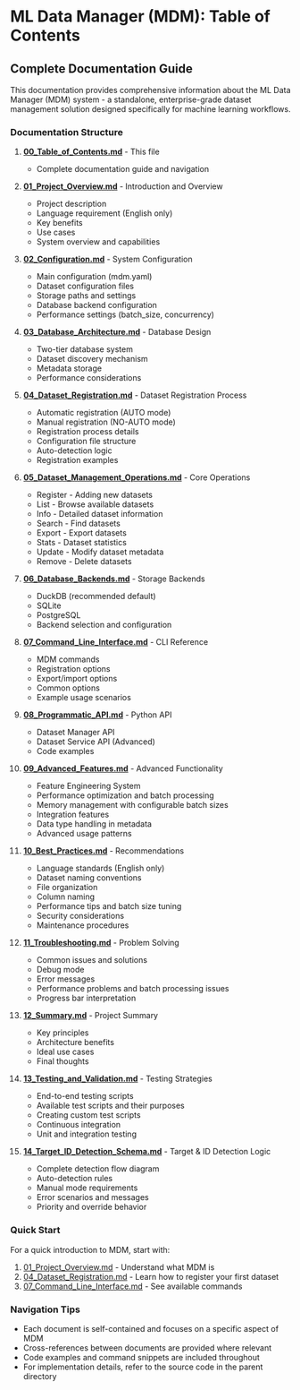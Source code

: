 # ML Data Manager (MDM): Table of Contents

## Complete Documentation Guide

This documentation provides comprehensive information about the ML Data Manager (MDM) system - a standalone, enterprise-grade dataset management solution designed specifically for machine learning workflows.

### Documentation Structure

1. **[00_Table_of_Contents.md](00_Table_of_Contents.md)** - This file
   - Complete documentation guide and navigation

2. **[01_Project_Overview.md](01_Project_Overview.md)** - Introduction and Overview
   - Project description
   - Language requirement (English only)
   - Key benefits
   - Use cases
   - System overview and capabilities

3. **[02_Configuration.md](02_Configuration.md)** - System Configuration
   - Main configuration (mdm.yaml)
   - Dataset configuration files
   - Storage paths and settings
   - Database backend configuration
   - Performance settings (batch_size, concurrency)

4. **[03_Database_Architecture.md](03_Database_Architecture.md)** - Database Design
   - Two-tier database system
   - Dataset discovery mechanism
   - Metadata storage
   - Performance considerations

5. **[04_Dataset_Registration.md](04_Dataset_Registration.md)** - Dataset Registration Process
   - Automatic registration (AUTO mode)
   - Manual registration (NO-AUTO mode)
   - Registration process details
   - Configuration file structure
   - Auto-detection logic
   - Registration examples

6. **[05_Dataset_Management_Operations.md](05_Dataset_Management_Operations.md)** - Core Operations
   - Register - Adding new datasets
   - List - Browse available datasets
   - Info - Detailed dataset information
   - Search - Find datasets
   - Export - Export datasets
   - Stats - Dataset statistics
   - Update - Modify dataset metadata
   - Remove - Delete datasets

7. **[06_Database_Backends.md](06_Database_Backends.md)** - Storage Backends
   - DuckDB (recommended default)
   - SQLite
   - PostgreSQL
   - Backend selection and configuration

8. **[07_Command_Line_Interface.md](07_Command_Line_Interface.md)** - CLI Reference
   - MDM commands
   - Registration options
   - Export/import options
   - Common options
   - Example usage scenarios

9. **[08_Programmatic_API.md](08_Programmatic_API.md)** - Python API
   - Dataset Manager API
   - Dataset Service API (Advanced)
   - Code examples

10. **[09_Advanced_Features.md](09_Advanced_Features.md)** - Advanced Functionality
    - Feature Engineering System
    - Performance optimization and batch processing
    - Memory management with configurable batch sizes
    - Integration features
    - Data type handling in metadata
    - Advanced usage patterns

11. **[10_Best_Practices.md](10_Best_Practices.md)** - Recommendations
    - Language standards (English only)
    - Dataset naming conventions
    - File organization
    - Column naming
    - Performance tips and batch size tuning
    - Security considerations
    - Maintenance procedures

12. **[11_Troubleshooting.md](11_Troubleshooting.md)** - Problem Solving
    - Common issues and solutions
    - Debug mode
    - Error messages
    - Performance problems and batch processing issues
    - Progress bar interpretation

13. **[12_Summary.md](12_Summary.md)** - Project Summary
    - Key principles
    - Architecture benefits
    - Ideal use cases
    - Final thoughts

14. **[13_Testing_and_Validation.md](13_Testing_and_Validation.md)** - Testing Strategies
    - End-to-end testing scripts
    - Available test scripts and their purposes
    - Creating custom test scripts
    - Continuous integration
    - Unit and integration testing

15. **[14_Target_ID_Detection_Schema.md](14_Target_ID_Detection_Schema.md)** - Target & ID Detection Logic
    - Complete detection flow diagram
    - Auto-detection rules
    - Manual mode requirements
    - Error scenarios and messages
    - Priority and override behavior

### Quick Start

For a quick introduction to MDM, start with:
1. [01_Project_Overview.md](01_Project_Overview.md) - Understand what MDM is
2. [04_Dataset_Registration.md](04_Dataset_Registration.md) - Learn how to register your first dataset
3. [07_Command_Line_Interface.md](07_Command_Line_Interface.md) - See available commands

### Navigation Tips

- Each document is self-contained and focuses on a specific aspect of MDM
- Cross-references between documents are provided where relevant
- Code examples and command snippets are included throughout
- For implementation details, refer to the source code in the parent directory